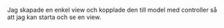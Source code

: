 Jag skapade en enkel view och kopplade den till model med controller så att jag kan starta och se en view.